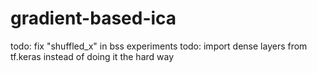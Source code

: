 # gradient-based-ica
todo: fix "shuffled_x" in bss experiments 
todo: import dense layers from tf.keras instead of doing it the hard way
